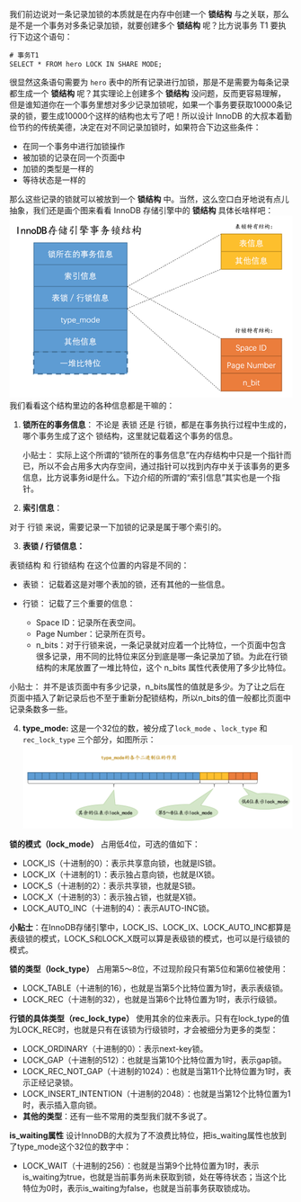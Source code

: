我们前边说对一条记录加锁的本质就是在内存中创建一个 **锁结构** 与之关联，那么是不是一个事务对多条记录加锁，就要创建多个 **锁结构** 呢？比方说事务 T1 要执行下边这个语句：

```
# 事务T1
SELECT * FROM hero LOCK IN SHARE MODE;
```

很显然这条语句需要为 `hero` 表中的所有记录进行加锁，那是不是需要为每条记录都生成一个 **锁结构** 呢？其实理论上创建多个 **锁结构** 没问题，反而更容易理解，但是谁知道你在一个事务里想对多少记录加锁呢，如果一个事务要获取10000条记录的锁，要生成10000个这样的结构也太亏了吧！所以设计 InnoDB 的大叔本着勤俭节约的传统美德，决定在对不同记录加锁时，如果符合下边这些条件：

- 在同一个事务中进行加锁操作
- 被加锁的记录在同一个页面中
- 加锁的类型是一样的
- 等待状态是一样的

那么这些记录的锁就可以被放到一个 **锁结构** 中。当然，这么空口白牙地说有点儿抽象，我们还是画个图来看看 InnoDB 存储引擎中的 **锁结构** 具体长啥样吧：
![img.png](img.png)
我们看看这个结构里边的各种信息都是干嘛的：
1. **锁所在的事务信息**：
  不论是 表锁 还是 行锁，都是在事务执行过程中生成的，哪个事务生成了这个 锁结构，这里就记载着这个事务的信息。
  
    小贴士： 实际上这个所谓的“锁所在的事务信息”在内存结构中只是一个指针而已，所以不会占用多大内存空间，通过指针可以找到内存中关于该事务的更多信息，比方说事务id是什么。下边介绍的所谓的“索引信息”其实也是一个指针。

2. **索引信息**：

  对于 行锁 来说，需要记录一下加锁的记录是属于哪个索引的。

3. **表锁 / 行锁信息：**

表锁结构 和 行锁结构 在这个位置的内容是不同的：
- 表锁：
记载着这是对哪个表加的锁，还有其他的一些信息。

- 行锁：
记载了三个重要的信息：

  - Space ID：记录所在表空间。
  - Page Number：记录所在页号。
  - n_bits：对于行锁来说，一条记录就对应着一个比特位，一个页面中包含很多记录，用不同的比特位来区分到底是哪一条记录加了锁。为此在行锁结构的末尾放置了一堆比特位，这个 n_bits 属性代表使用了多少比特位。

小贴士： 并不是该页面中有多少记录，n_bits属性的值就是多少。为了让之后在页面中插入了新记录后也不至于重新分配锁结构，所以n_bits的值一般都比页面中记录条数多一些。

4. **type_mode:**
这是一个32位的数，被分成了`lock_mode` 、`lock_type` 和`rec_lock_type` 三个部分，如图所示：
![img_1.png](img_1.png)

**锁的模式（lock_mode）**
占用低4位，可选的值如下：
- LOCK_IS（十进制的0）：表示共享意向锁，也就是IS锁。
- LOCK_IX（十进制的1）：表示独占意向锁，也就是IX锁。
- LOCK_S（十进制的2）：表示共享锁，也就是S锁。
- LOCK_X（十进制的3）：表示独占锁，也就是X锁。
- LOCK_AUTO_INC（十进制的4）：表示AUTO-INC锁。

**小贴士**：在InnoDB存储引擎中，LOCK_IS、LOCK_IX、LOCK_AUTO_INC都算是表级锁的模式，LOCK_S和LOCK_X既可以算是表级锁的模式，也可以是行级锁的模式。

**锁的类型（lock_type）**
占用第5～8位，不过现阶段只有第5位和第6位被使用：
- LOCK_TABLE（十进制的16），也就是当第5个比特位置为1时，表示表级锁。
- LOCK_REC（十进制的32），也就是当第6个比特位置为1时，表示行级锁。

**行锁的具体类型（rec_lock_type）**
使用其余的位来表示。只有在lock_type的值为LOCK_REC时，也就是只有在该锁为行级锁时，才会被细分为更多的类型：
- LOCK_ORDINARY（十进制的0）：表示next-key锁。
- LOCK_GAP（十进制的512）：也就是当第10个比特位置为1时，表示gap锁。
- LOCK_REC_NOT_GAP（十进制的1024）：也就是当第11个比特位置为1时，表示正经记录锁。
- LOCK_INSERT_INTENTION（十进制的2048）：也就是当第12个比特位置为1时，表示插入意向锁。
- **其他的类型**：还有一些不常用的类型我们就不多说了。

**is_waiting属性**
设计InnoDB的大叔为了不浪费比特位，把is_waiting属性也放到了type_mode这个32位的数字中：
- LOCK_WAIT（十进制的256）：也就是当第9个比特位置为1时，表示is_waiting为true，也就是当前事务尚未获取到锁，处在等待状态；当这个比特位为0时，表示is_waiting为false，也就是当前事务获取锁成功。